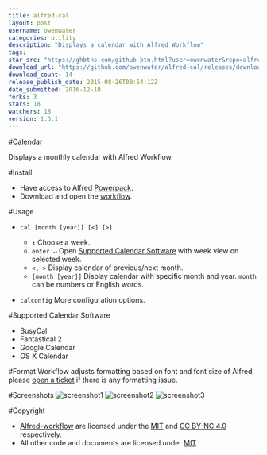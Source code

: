 ```yaml
---
title: alfred-cal
layout: post
username: owenwater
categories: utility
description: "Displays a calendar with Alfred Workflow"
tags: 
star_src: "https://ghbtns.com/github-btn.html?user=owenwater&repo=alfred-cal&type=star&count=true"
download_url: "https://github.com/owenwater/alfred-cal/releases/download/1.3.1/Calendar.alfredworkflow"
download_count: 14
release_publish_date: 2015-08-26T00:54:12Z
date_submitted: 2016-12-18
forks: 3
stars: 18
watchers: 18
version: 1.3.1
---
```

#Calendar

Displays a monthly calendar with Alfred Workflow.

#Install
- Have access to Alfred [Powerpack](http://www.alfredapp.com/powerpack/).
- Download and open the [workflow](Calendar.alfredworkflow?raw=true).

#Usage
- `cal [month [year]] [<] [>]`
	- `↕` Choose a week.
	- `enter ↵` Open [Supported Calendar Software](#support) with week view on selected week.
	- `<, >` Display calendar of previous/next month.
	- `[month [year]]` Display calendar with specific month and year. `month` can be numbers or English words.

- `calconfig` More configuration options.

<a name="support"></a>
#Supported Calendar Software
- BusyCal
- Fantastical 2
- Google Calendar
- OS X Calendar

#Format
Workflow adjusts formatting based on font and font size of Alfred, please [open a ticket](https://github.com/owenwater/alfred-cal/issues/new) if there is any formatting issue.


#Screenshots
![screenshot1](screenshots/screenshot1.png?raw=true)
![screenshot2](screenshots/screenshot2.png?raw=true)
![screenshot3](screenshots/screenshot3.png?raw=true)

#Copyright
- [Alfred-workflow](https://github.com/deanishe/alfred-workflow) are licensed under the [MIT](http://opensource.org/licenses/MIT) and [CC BY-NC 4.0](https://creativecommons.org/licenses/by-nc/4.0/legalcode) respectively.
- All other code and documents are licensed under [MIT](http://opensource.org/licenses/MIT)
